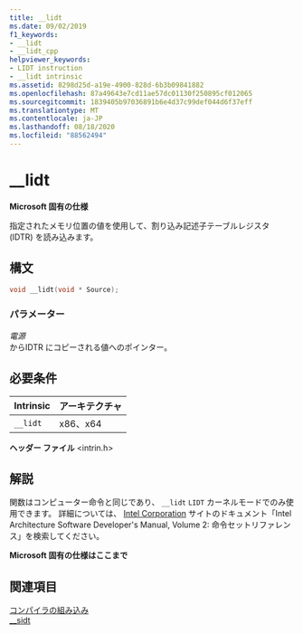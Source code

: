 ```yaml
---
title: __lidt
ms.date: 09/02/2019
f1_keywords:
- __lidt
- __lidt_cpp
helpviewer_keywords:
- LIDT instruction
- __lidt intrinsic
ms.assetid: 8298d25d-a19e-4900-828d-6b3b09841882
ms.openlocfilehash: 87a49643e7cd11ae57dc01130f250895cf012065
ms.sourcegitcommit: 1839405b97036891b6e4d37c99def044d6f37eff
ms.translationtype: MT
ms.contentlocale: ja-JP
ms.lasthandoff: 08/18/2020
ms.locfileid: "88562494"
---
```

# <a name="__lidt"></a>__lidt

**Microsoft 固有の仕様**

指定されたメモリ位置の値を使用して、割り込み記述子テーブルレジスタ (IDTR) を読み込みます。

## <a name="syntax"></a>構文

```C
void __lidt(void * Source);
```

### <a name="parameters"></a>パラメーター

*電源*\
からIDTR にコピーされる値へのポインター。

## <a name="requirements"></a>必要条件

|Intrinsic|アーキテクチャ|
|---------------|------------------|
|`__lidt`|x86、x64|

**ヘッダー ファイル** \<intrin.h>

## <a name="remarks"></a>解説

関数はコンピューター命令と同じであり、 `__lidt` `LIDT` カーネルモードでのみ使用できます。 詳細については、 [Intel Corporation](https://software.intel.com/articles/intel-sdm) サイトのドキュメント「Intel Architecture Software Developer's Manual, Volume 2: 命令セットリファレンス」を検索してください。

**Microsoft 固有の仕様はここまで**

## <a name="see-also"></a>関連項目

[コンパイラの組み込み](../intrinsics/compiler-intrinsics.md)\
[__sidt](../intrinsics/sidt.md)
